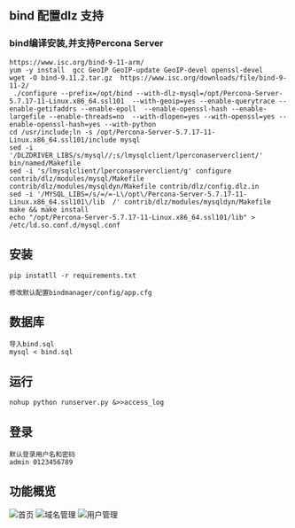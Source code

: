 ## bind 配置dlz 支持

### bind编译安装,并支持Percona Server

```
https://www.isc.org/bind-9-11-arm/
yum -y install  gcc GeoIP GeoIP-update GeoIP-devel openssl-devel
wget -O bind-9.11.2.tar.gz  https://www.isc.org/downloads/file/bind-9-11-2/
 ./configure --prefix=/opt/bind --with-dlz-mysql=/opt/Percona-Server-5.7.17-11-Linux.x86_64.ssl101  --with-geoip=yes --enable-querytrace --enable-getifaddrs --enable-epoll  --enable-openssl-hash --enable-largefile --enable-threads=no  --with-dlopen=yes --with-openssl=yes --enable-openssl-hash=yes --with-python
cd /usr/include;ln -s /opt/Percona-Server-5.7.17-11-Linux.x86_64.ssl101/include mysql
sed -i '/DLZDRIVER_LIBS/s/mysql//;s/lmysqlclient/lperconaserverclient/' bin/named/Makefile
sed -i 's/lmysqlclient/lperconaserverclient/g' configure contrib/dlz/modules/mysql/Makefile contrib/dlz/modules/mysqldyn/Makefile contrib/dlz/config.dlz.in
sed -i '/MYSQL_LIBS=/s/=/=-L\/opt\/Percona-Server-5.7.17-11-Linux.x86_64.ssl101\/lib  /' contrib/dlz/modules/mysqldyn/Makefile
make && make install
echo "/opt/Percona-Server-5.7.17-11-Linux.x86_64.ssl101/lib" > /etc/ld.so.conf.d/mysql.conf
```

## 安装

```
pip instatll -r requirements.txt

修改默认配置bindmanager/config/app.cfg
```

## 数据库

```
导入bind.sql
mysql < bind.sql
```

## 运行

```
nohup python runserver.py &>>access_log 
```

## 登录

```
默认登录用户名和密码
admin 0123456789
```

## 功能概览

![首页](https://user-images.githubusercontent.com/7885342/92895683-4cb86200-f44e-11ea-9fc5-83260b200ee2.png)
![域名管理](https://user-images.githubusercontent.com/7885342/92895697-4fb35280-f44e-11ea-8d5d-535f6e47158a.png)
![用户管理](https://user-images.githubusercontent.com/7885342/92895701-5215ac80-f44e-11ea-8ad2-20dff4f769b2.png)

